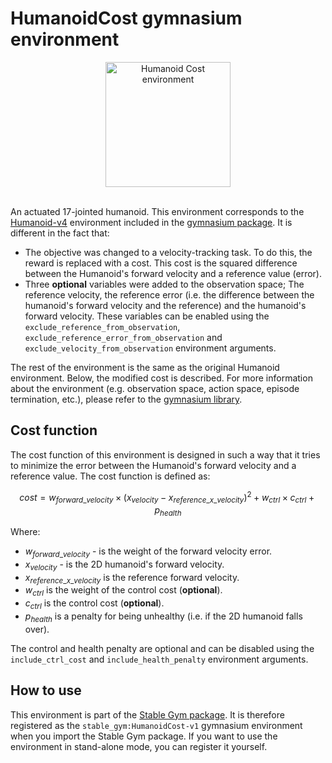 # HumanoidCost gymnasium environment

<div align="center">
    <img src="https://github.com/rickstaa/stable-gym/assets/17570430/7b3dd9c8-065c-40ab-bedd-d6c56633b4f7" alt="Humanoid Cost environment" width="200px">
</div>
</br>

An actuated 17-jointed humanoid. This environment corresponds to the [Humanoid-v4](https://gymnasium.farama.org/environments/mujoco/humanoid) environment included in the [gymnasium package](https://gymnasium.farama.org/). It is different in the fact that:

*   The objective was changed to a velocity-tracking task. To do this, the reward is replaced with a cost. This cost is the squared
    difference between the Humanoid's forward velocity and a reference value (error).
*   Three **optional** variables were added to the observation space; The reference velocity, the reference error (i.e. the difference between the humanoid's forward velocity and the reference) and the humanoid's forward velocity. These variables can be enabled using the `exclude_reference_from_observation`, `exclude_reference_error_from_observation` and `exclude_velocity_from_observation` environment arguments.

The rest of the environment is the same as the original Humanoid environment. Below, the modified cost is described. For more information about the environment (e.g. observation space, action space, episode termination, etc.), please refer to the [gymnasium library](https://gymnasium.farama.org/environments/mujoco/humanoid/).

## Cost function

The cost function of this environment is designed in such a way that it tries to minimize the error between the Humanoid's forward velocity and a reference value. The cost function is defined as:

$$
cost = w_{forward\_velocity} \times (x_{velocity} - x_{reference\_x\_velocity})^2 + w_{ctrl} \times c_{ctrl} + p_{health}
$$

Where:

*   $w_{forward\_velocity}$ - is the weight of the forward velocity error.
*   $x_{velocity}$ - is the 2D humanoid's forward velocity.
*   $x_{reference\_x\_velocity}$ is the reference forward velocity.
*   $w_{ctrl}$ is the weight of the control cost (**optional**).
*   $c_{ctrl}$ is the control cost (**optional**).
*   $p_{health}$ is a penalty for being unhealthy (i.e. if the 2D humanoid falls over).

The control and health penalty are optional and can be disabled using the `include_ctrl_cost` and `include_health_penalty` environment arguments.

## How to use

This environment is part of the [Stable Gym package](https://github.com/rickstaa/stable-gym). It is therefore registered as the `stable_gym:HumanoidCost-v1` gymnasium environment when you import the Stable Gym package. If you want to use the environment in stand-alone mode, you can register it yourself.
